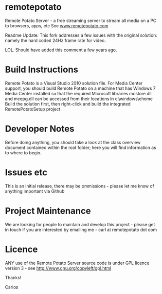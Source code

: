 remotepotato
============
Remote Potato Server - a free streaming server to stream all media on a PC to browsers, apps, etc
See www.remotepotato.com

Readme Update: This fork addresses a few issues with the original solution: namely the hard coded 24Hz frame rate for video. 

LOL. Should have added this comment a few years ago.


Build Instructions
==================
Remote Potato is a Visual Studio 2010 solution file. 
For Media Center support, you should build Remote Potato on a machine that has Windows 7 Media Center installed so that the required Microsoft libraries mcstore.dll and mcepg.dll can be accessed from their locations in c:\windows\ehome
Build the solution first, then right-click and build the integrated RemotePotatoSetup project

Developer Notes
===============
Before doing anything, you should take a look at the class overview document contained within the root folder; here you will find information as to where to begin.

Issues etc
==========
This is an initial release, there may be ommissions - please let me know of anything important via Github

Project Maintenance
===================
We are looking for people to maintain and develop this project - please get in touch if you are interested by emailing me - carl at remotepotato dot com

Licence
=======
ANY use of the Remote Potato Server source code is under GPL licence version 3 - see http://www.gnu.org/copyleft/gpl.html

Thanks!

Carlos

